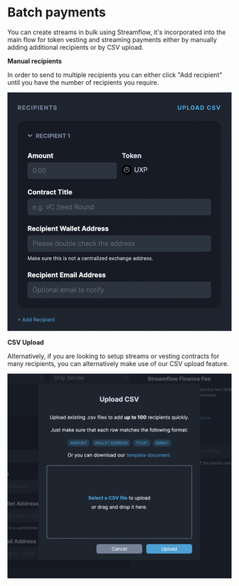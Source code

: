 # Batch payments

You can create streams in bulk using Streamflow, it's incorporated into the main flow for token vesting and streaming payments either by manually adding additional recipients or by CSV upload.&#x20;

**Manual recipients**

In order to send to multiple recipients you can either click "Add recipient" until you have the number of recipients you require.&#x20;

![](../.gitbook/assets/image.png)



**CSV Upload**

Alternatively, if you are looking to setup streams or vesting contracts for many recipients, you can alternatively make use of our CSV upload feature.&#x20;

![](<../.gitbook/assets/image (1).png>)

